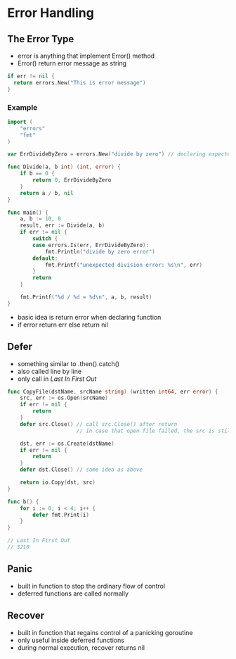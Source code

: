 # Error Handling

## The Error Type

- error is anything that implement Error() method
- Error() return error message as string

```go
if err != nil {
  return errors.New("This is error message")
}
```

### Example

```go
import (
    "errors"
    "fmt"
)

var ErrDivideByZero = errors.New("divide by zero") // declaring expected error

func Divide(a, b int) (int, error) {
    if b == 0 {
        return 0, ErrDivideByZero
    }
    return a / b, nil
}

func main() {
    a, b := 10, 0
    result, err := Divide(a, b)
    if err != nil {
        switch {
        case errors.Is(err, ErrDivideByZero):
            fmt.Println("divide by zero error")
        default:
            fmt.Printf("unexpected division error: %s\n", err)
        }
        return
    }

    fmt.Printf("%d / %d = %d\n", a, b, result)
}
```

- basic idea is return error when declaring function
- if error return err else return nil

## Defer

- something similar to .then().catch()
- also called line by line
- only call in _Last In First Out_

```go
func CopyFile(dstName, srcName string) (written int64, err error) {
    src, err := os.Open(srcName)
    if err != nil {
        return
    }
    defer src.Close() // call src.Close() after return
                      // in case that open file failed, the src is still closed

    dst, err := os.Create(dstName)
    if err != nil {
        return
    }
    defer dst.Close() // same idea as above

    return io.Copy(dst, src)
}
```

```go
func b() {
    for i := 0; i < 4; i++ {
        defer fmt.Print(i)
    }
}

// Last In First Out
// 3210
```

## Panic

- built in function to stop the ordinary flow of control
- deferred functions are called normally

## Recover

- built in function that regains control of a panicking goroutine
- only useful inside deferred functions
- during normal execution, recover returns nil
